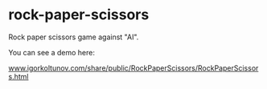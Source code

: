 # rock-paper-scissors
Rock paper scissors game against "AI".

You can see a demo here:

www.igorkoltunov.com/share/public/RockPaperScissors/RockPaperScissors.html
